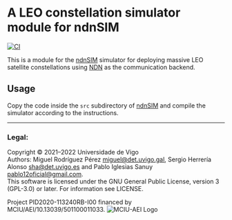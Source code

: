 A LEO constellation simulator module for ndnSIM
===

[![CI](https://github.com/ICARUS-ICN/icarus-ndnsim/actions/workflows/ci.yml/badge.svg)](https://github.com/ICARUS-ICN/icarus-ndnsim/actions/workflows/ci.yml)

This is a module for the [ndnSIM](https://ndnsim.net) simulator for deploying massive LEO satellite constellations using [NDN](https://named-data.net/) as the communication backend.

Usage
---
Copy the code inside the `src` subdirectory of [ndnSIM](https://ndnsim.net) and compile the simulator according to the instructions.

---
### Legal:
Copyright © 2021–2022 Universidade de Vigo<br>
Authors: Miguel Rodríguez Pérez <miguel@det.uvigo.gal>, Sergio Herrería Alonso <sha@det.uvigo.es> and Pablo Iglesias Sanuy <pablo12oficial@gmail.com>.<br>
This software is licensed under the GNU General Public License, version 3 (GPL-3.0) or later. For information see LICENSE.


Project PID2020-113240RB-I00 financed by MCIU/AEI/10.13039/501100011033.
![MCIU-AEI Logo](https://icarus.det.uvigo.es/assets/img/logo-mcin-aei.jpeg)


